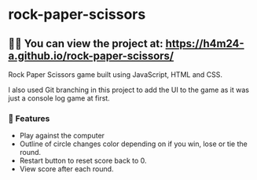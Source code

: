 # rock-paper-scissors

## 🖖🏼 You can view the project at: https://h4m24-a.github.io/rock-paper-scissors/

Rock Paper Scissors game built using JavaScript, HTML and CSS.

I also used Git branching in this project to add the UI to the game as it was just a console log game at first.

### 📃 Features

- Play against the computer
- Outline of circle changes color depending on if you win, lose or tie the round.
- Restart button to reset score back to 0.
- View score after each round.